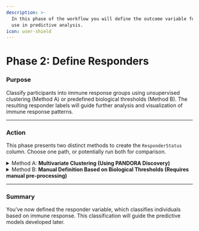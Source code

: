 ```yaml
---
description: >-
  In this phase of the workflow you will define the outcome variable for later
  use in predictive analysis.
icon: user-shield
---
```


# Phase 2: Define Responders

### Purpose

Classify participants into immune response groups using unsupervised clustering (Method A) or predefined biological thresholds (Method B). The resulting responder labels will guide further analysis and visualization of immune response patterns.

***

### Action

This phase presents two distinct methods to create the `ResponderStatus` column. Choose one path, or potentially run both for comparison.

<details>

<summary>Method A: <strong>Multivariate Clustering (Using PANDORA Discovery)</strong></summary>

1. Navigate to **Discovery** -> **t-SNE Analysis**

<figure><img src="../.gitbook/assets/FF_Phase 2_tSNE Anlaysis_annotated.png" alt=""><figcaption></figcaption></figure>

2.  Expand **Column Selection**

    * Select all `*fold_change` variables

    ![](<../.gitbook/assets/FF_Phase 2_tSNE Anlaysis_Column Selection_annotated.png>)

3)  Expand **Cluster Settings**

    * Set **Target Clusters Range** to between 2 and 4

    ![](<../.gitbook/assets/FF_Phase 2_tSNE Anlaysis_Cluster Range_annotated.png>)

{% hint style="info" %}
### Experimental Options

Feel free to experiment and observe the effects of other t-SNE side panel settings, such as:

* Section **Column Selection**
  * `Grouping Variable`,  `Color Variable`
* Section **Clustering Settings**
  * `Clustering Algorithm`, `K`, `Pick 'Best Cluster' Method`
* Section **t-SNE Settings**
  * `Perplexity`, `Exaggeration Factor`, `Theta`, `Maximum Iterations,` `Learning Rate (Eta)`
* Section **Dataset Settings**
  * `Dataset analysis type`
* Section **Theme Setting**
  * `Theme`, `Color`, `Legend position`, `Font size`, `Point size`, `Ratio`, `Plot size`
{% endhint %}

4. Click the **Plot Image** Button

5) Navigate to **Clustered t-SNE analysis** to visualize clusters

<figure><img src="../.gitbook/assets/FF_Phase 2_tSNE Anlaysis_View Clusters_annotated.png" alt=""><figcaption></figcaption></figure>

6. Navigate to **Dataset Analysis**
   * Based on the heatmap, note the distinguishing features between clusters
   * In this case:
     * **Cluster 1:** Upregulated cellular response and IVPM binding
     * **Cluster 2:** Upregulated antibody response

<figure><img src="../.gitbook/assets/FF_Phase 2_tSNE Anlaysis_Dataset Analysis_annotated.png" alt=""><figcaption></figcaption></figure>

7. Click **Actions** -> **Save to workspace**
   * Enter a desired file name for the new dataset and click ok
   * This saves a new dataset to your dashboard with an added column for cluster assignment

<figure><img src="../.gitbook/assets/FF_Phase 2_tSNE Anlaysis_Save Clustered Dataset_annotated.png" alt=""><figcaption></figcaption></figure>



</details>

<details>

<summary>Method B: <strong>Manual Definition Based on Biological Thresholds (Requires manual pre-processing)</strong></summary>

#### Define Responder Status Rule

1. Define "High Responders" as anyone with `h1_hai_gmt_fold_change` >= 4 **OR** `h3_hai_gmt_fold_change` >= 4
   1. This rule is based on a commonly accepted threshold in immunology for high responders, based on an antibody titer increase of fourfold or more.

#### Implement the Rule

1. Use any tool like Python, R, Excel, etc on the dataset. For this example, Excel is used
2. Create a new column called `ResponderStatus`

<figure><img src="../.gitbook/assets/FF_Phase2_Dataset_Create ResponderStatus_annotated.png" alt=""><figcaption><p>Create ReponderStatus column in FluFighters.csv dataset using Excel</p></figcaption></figure>

3. Search for variable `h1_hai_gmt_fold_change` in th Excel sheet

<figure><img src="../.gitbook/assets/FF_Phase2_Dataset_Search h1.png" alt=""><figcaption><p>Search for h1_hai_gmt_fold_change in FluFighters.csv datset using Excel</p></figcaption></figure>

4. Filter by `h1_hai_gmt_fold_change` ≥ 4

<figure><img src="../.gitbook/assets/FF_Phase2_Dataset_Filter h1.png" alt=""><figcaption><p>Filter by h1_hai_gmt_fold_change ≥ 4 in FluFighters.csv dataset using Excel</p></figcaption></figure>

5. Define high responders
   1. Set filtered rows under `ResponderStatus` to 1 to indicate high responders.

<figure><img src="../.gitbook/assets/FF_Phase2_Dataset_Define High Responders h1_annotated.png" alt=""><figcaption><p>Set filtered rows under ResponderStatus to 1 in FluFighters.csv dataset using Excel</p></figcaption></figure>

6. Remove filter

7) Repeat steps 3 -6 for `h3_hai_gmt_fold_change`

8. Filter `ResponderStatus` column to view rows not equal to 1

<figure><img src="../.gitbook/assets/FF_Phase2_Dataset_Filter Low responders_annotated.png" alt=""><figcaption><p>Filter by ResponderStatus does not equal 1 in FluFighters.csv dataset using Excel</p></figcaption></figure>

9. Define low responders
   1. Set the filtered row values for `ResponderStatus` to 0 to indicate low responders

<figure><img src="../.gitbook/assets/FF_Phase2_Dataset_Define Low Responders_annotated.png" alt=""><figcaption><p>Set filtered rows under ResponderStatus to 0 in FluFighters.csv dataset using Excel</p></figcaption></figure>

10. Save the .csv file under a new name

#### Verify Definition

1. Launch PANDORA
2. Upload your new .csv file with the added `ResponderStatus` column to the **Workspace**

<figure><img src="../.gitbook/assets/FF_Phase 2_Workspace_Upload Manual Responders.png" alt=""><figcaption></figcaption></figure>

1. Select the file and navigate to **Discovery** -> **Data Overview**
2. Expand **Column Selection**
   1. Select the `ResponderStatus` column & another column of choice
   2. Click the **Plot Image** button

<figure><img src="../.gitbook/assets/FF_Phase 2_Data Overview_Manual Responder Column Select_cropped.png" alt="" width="375"><figcaption></figcaption></figure>

3. Check the distribution plot to see counts of "High Responder" vs "Low Responder"
   1. Here we see about an equal proportion of "High Responders" and "Low Responders," indicating suitability for use in further analysis

<figure><img src="../.gitbook/assets/FF_Phase2_Table Plot Manual Responders.png" alt="" width="375"><figcaption></figcaption></figure>

</details>

***

### Summary

You’ve now defined the responder variable, which classifies individuals based on immune response. This classification will guide the predictive models developed later.
